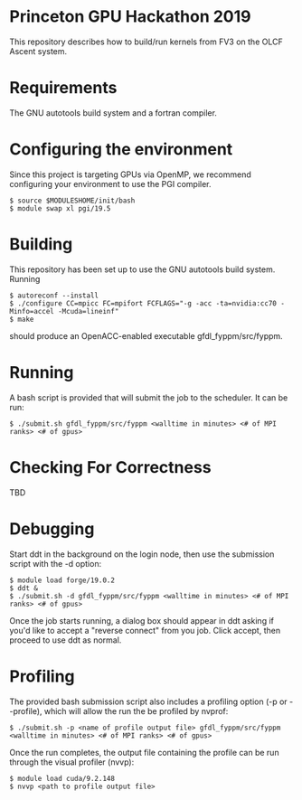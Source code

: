 # Princeton GPU Hackathon 2019
This repository describes how to build/run kernels from FV3 on the OLCF Ascent system.

# Requirements
The GNU autotools build system and a fortran compiler.

# Configuring the environment
Since this project is targeting GPUs via OpenMP, we recommend configuring your environment
to use the PGI compiler.
```
$ source $MODULESHOME/init/bash
$ module swap xl pgi/19.5
```

# Building
This repository has been set up to use the GNU autotools build system.  Running
```
$ autoreconf --install
$ ./configure CC=mpicc FC=mpifort FCFLAGS="-g -acc -ta=nvidia:cc70 -Minfo=accel -Mcuda=lineinf"
$ make
```
should produce an OpenACC-enabled executable gfdl_fyppm/src/fyppm.

# Running
A bash script is provided that will submit the job to the scheduler.  It can be run:
```
$ ./submit.sh gfdl_fyppm/src/fyppm <walltime in minutes> <# of MPI ranks> <# of gpus>
```

# Checking For Correctness
TBD

# Debugging
Start ddt in the background on the login node, then use the submission script with the -d
option:
```
$ module load forge/19.0.2
$ ddt &
$ ./submit.sh -d gfdl_fyppm/src/fyppm <walltime in minutes> <# of MPI ranks> <# of gpus>
```
Once the job starts running, a dialog box should appear in ddt asking if you'd like to
accept a "reverse connect" from you job.  Click accept, then proceed to use ddt as
normal.

# Profiling
The provided bash submission script also includes a profiling option (-p or --profile), which
will allow the run the be profiled by nvprof:
```
$ ./submit.sh -p <name of profile output file> gfdl_fyppm/src/fyppm <walltime in minutes> <# of MPI ranks> <# of gpus>
```
Once the run completes, the output file containing the profile can be run through the
visual profiler (nvvp):
```
$ module load cuda/9.2.148
$ nvvp <path to profile output file>
```
